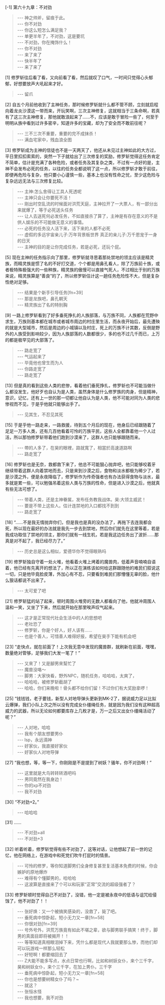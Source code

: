
[-1] 第六十九章：不对劲
>--- 神之帅斧，留痕于此。<br>
>--- 你不对劲<br>
>--- 你这么短怎么满足我？<br>
>--- 单更半年了，不对劲，这是要坑<br>
>--- 不对劲，你在掩饰什么！<br>
>--- 你不对劲<br>
>--- 来了来了<br>
>--- 快半年了<br>
>--- 来了来了<br>

[1] 修罗斩往后看了看，又向前看了看，然后就叹了口气，一时间只觉得心头郁郁，好想要放声大吼起来才好。
>--- 留爪<br>

[2] 自五个月前他收到了主神任务，那时候修罗斩就什么都不管不顾，立刻就启程向着龙炎沙漠这一带而来，开玩笑啊，三次主神修复，这就相当于三条命啊，若真有了这三次主神修复，那他就敢浪起来了……不，应该是敢于冒险一些了，何至于明明从族中看到过许多密辛，知道许多的宝藏，却为了安全而不敢前往呢？
>--- 三不三次不重要，重要的完不成抹杀！<br>
>--- 满血宅家中，残血浪全图<br>

[3] 修罗斩成为主神的信徒也不是一天两天了，他还从未见过主神如此的大方过，平日里扣扣索索的，突然一下子就给出了三次修复的奖励，修罗斩觉得这任务肯定不简单，估计是充满了各种危险，或者任务及其复杂之类，不过有一点好的是，主神不会发布必死的任务，以往的任务全都说明了这一点，所以修罗斩才敢于前往，即便再危险与复杂，他只要小心谨慎一些，基本上也没有性命之忧，至少这危险与复杂远远无法与三次修复比较。
>--- 主神:怎么舍得让工具人死透呢<br>
>--- 主神只会让你要死不活！<br>
>--- 刚出时空乱流的时候面对洪荒天庭，主神拉开了一大票人，有一部分出来就爆了，等于必死送头任务<br>
>--- 让人去送死何必发任务，不如直接杀了算了，主神是有存在意义的不是供人娱乐的不可能做无意义的事情。<br>
>--- 必死的任务没人活下来，活下来的人都不必死<br>
>--- 虚假的多远宇宙亲儿子:万年背景板世界
真正的亲儿子:万千恩宠于一身的日天<br>
>--- 主神的目的是让你完成任务，若是必死，还玩个屁。<br>

[5] 现在主神的任务指示向了那里，修罗斩就寻思着那处禁地的领主应该是精灵族，而精灵族是惯了名的不好打交道，个个都是用鼻孔看人，除了万族前十族，或者极特殊极强大的一些种族，精灵族的傲慢可以直接气死人，不过相比于别的万族来说，精灵族算是“善良”的了，所以修罗斩估计这一趟任务危险性不大，但是复杂性绝对足够。
>--- 结果是个新手引导任务[fn=39]<br>
>--- 那是龙族吧，鼻孔朝天<br>
>--- 精灵族出了名的特别胸<br>

[9] 一路上修罗斩看到了好多垂死挣扎的人族部落，与万族不同，人族都在荒野中求生，万族则基本都在城市或者城市周边的村庄里生活，而永夜开始后，最先遭殃的就是大型城市，然后是周边的小城镇以及村庄，死上的万族不计其数，反倒是野外的人族受到影响较少，因为人族部落的人数都很少，多的也不过几千而已，上万的都是极罕见的大部落了。
>--- 路走宽了<br>
>--- 气运起来了<br>
>--- 毕竟他也曾生而为人<br>
>--- 你路走宽了<br>
>--- 路走宽了<br>

[13] 但是真的看到这些人类的悲惨，看着他们垂死挣扎，修罗斩也不可能当做什么都没发生，他好歹也自认为是人类，虽然身体是什么修罗族的肉身，但是精神，意识，记忆，还有上一世的那一切都让他自认为是人类，他不可能对同为人类的悲惨视而不见，于是乎他就只能够出手了。
>--- 见其生，不忍见其死<br>

[15] 于是乎他一路走来，一路救援，待到五个月后的现在，他身后已经跟随着了足足一万多人类，还有几百他看着可怜的万族平民，这些人全都靠着他一个人过活，所以那怕修罗斩带着他们跑到沙漠来了，这群人也只能够跟随而来。
>--- 帶的人多了，在昊的眼裡，路就寬了，相當於高速道路啊<br>
>--- 路走宽了<br>

[16] 修罗斩也是无奈，救都救下来了，他总不可能狠心抛弃吧，他只能够咬着牙继续带着这群人向着禁地而去，只是来到沙漠之后，食物和淡水都极为稀少了，若是沙漠之外，便是永夜降临了，修罗斩作为传奇强者也有办法获得食物与淡水，最多就是累一些，可以勉强吊着这些人类与万族的性命，但是进入沙漠之后，他就真有些无法可想了。
>--- 带着人类，还是主神眷属，发布任务教我战体。昊:大领主威武！<br>
>--- 要是不带上这些人。估计连禁地的入口都找不到到<br>
>--- 路走宽了<br>

[18] “……不是我无情抛弃你们，但是我也是真的没办法了，再拖下去连我都会死，所以现在最好的办法就是我先一步去到禁地，然后你们就先在这里等着，若是我成功取信了禁地的领主，那你们就有一线生机，若是我这边任务出了波折……那真是对不起了，我已经尽力了。”
>--- 历史总是这么相似，爱德华你不觉得眼熟吗<br>

[19] 修罗斩独自守着一处火堆，他看着火堆上烤着的魔兽肉，低着声音喃喃自语着，他已经有先离开的想法了，所以正在演练该如何给这群跟随他的难民们叙说这一切，只是他毕竟脸皮薄，外加心有不忍，只要看到难民们那懵懂无辜的脸，他什么狠话都说不出来了。
>--- 太可爱了吧<br>

[21] 修罗斩猛的站了起来，顿时周围火堆旁的无数人都看向了他，他就冲周围人温和一笑，又坐了下来，然后就开始在那里唉声叹气起来。
>--- 这才是正常现代社会生活中的人的思想吧<br>
>--- 老社恐了<br>
>--- 修罗斩，你是个好人，好人该有……<br>
>--- 也是个善人，可惜善人难得好报，希望在昊手下能有机会吧<br>

[23] “走快点，就在前面了！上次我无意中发现的魔兽群，就刷新在前面，嘿嘿，数量绝对管够，足够我们大发一笔了！”
>--- 又來了！又是腳男來幫忙了<br>
>--- 魔兽没咯～<br>
>--- 脚男：大家快看，野外NPC，随机任务，哈哈哈，太爽了，<br>
>--- 哈哈哈，被修罗斩截胡了<br>
>--- 哈哈，你们来晚啦！骨头都不给你们留！不过你们有大奖励拿啰！<br>

[25] “钱钱钱，老子要钱，新型人对地导弹头更新到MK-2了，据说威力足以比拟云爆弹，我们小队上次之所以没有完成女仆缰绳任务，就是因为我们没有这种超高威力的武器，所以无论如何都要库存上几枚才是，万一之后又出女仆缰绳活动了呢？”
>--- 人对地，哈哈<br>
>--- 我有个朋友想要男仆<br>
>--- lsp，永远滴神<br>
>--- 好家伙，我直接好家伙<br>
>--- 好家伙人对地导弹<br>

[27] “我也想，等，等一下，你刚刚是不是提到了树妖？骚年，你不对劲啊！”
>--- 这里就是大鸟转转转酒吧吗<br>
>--- 男同竟然在我身边！<br>
>--- 你的xp不对劲<br>
>--- 我不对劲<br>

[30] “不对劲+2。”
>--- 哈哈哈<br>

[31] ……
>--- 不对劲+all<br>
>--- 不对劲+3<br>

[32] 听着听着，修罗斩觉得有些不对劲了，这等对话，让他想起了前一世的记忆，他在网络上，在游戏中和死党们吹牛打屁时的情景。
>--- 可怜的修罗，等你知道脚男们全身修复甚至复活基本免费的时候，你会嫉妒的原地爆炸<br>
>--- 难得有个懂脚男的，哈哈哈<br>
>--- 这波算是直接来了个可以和玩家“正常”交流的超级强者了？<br>

[33] 修罗斩顿时觉得自己不对劲了，没错，他一定是被永夜中的低语与诅咒给侵蚀了，他不对劲了！！
>--- 张好焕：又一个被搞笑感染的，没救了，毙了吧。<br>
>--- 垂死病中惊卧起，短小无力又一章[fn=58]<br>
>--- 你很对劲[fn=39]<br>
>--- 号外号外，洪荒万族竟有如此不堪之辈，欲与脚男联手搞笑！终于，脚男的真面目即将被揭开！！<br>
>--- 等等知道真相眼泪掉下来，凭什么都是现代人我就要那么惨，而他们却可以玩游戏一样那么轻松<br>
>--- 好短啊！都要缩回去了<br>
>--- Z大能不能多写点，水点日常也行啊，比如和树妖女仆，来个三千字，昊和树妖女仆，来个三千字，在加上男仆。三千字<br>
>--- 垂死病中惊卧起，短小无力又一章[fn=58]<br>
>--- 你也是想要树精女仆了吗？~<br>
>--- 就这？<br>
>--- 张恒水怪<br>
>--- 我也想要，我不对劲<br>
